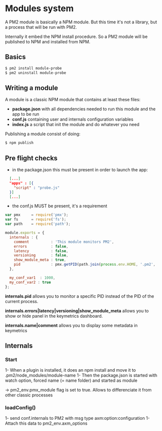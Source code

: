 
# Modules system

A PM2 module is basically a NPM module. But this time it's not a library, but a process that will be run with PM2.

Internally it embed the NPM install procedure. So a PM2 module will be published to NPM and installed from NPM.

## Basics

```bash
$ pm2 install module-probe
$ pm2 uninstall module-probe
```

## Writing a module

A module is a classic NPM module that contains at least these files:
- **package.json** with all dependencies needed to run this module and the app to be run
- **conf.js** containing user and internals configuration variables
- **index.js** a script that init the module and do whatever you need

Publishing a module consist of doing:

```bash
$ npm publish
```

## Pre flight checks

- in the package.json this must be present in order to launch the app:

```json
  [...]
  "apps" : [{
    "script" : "probe.js"
  }]
  [...]
```

- the conf.js MUST be present, it's a requirement

```javascript
var pmx     = require('pmx');
var fs      = require('fs');
var path    = require('path');

module.exports = {
  internals : {
    comment          : 'This module monitors PM2',
    errors           : false,
    latency          : false,
    versioning       : false,
    show_module_meta : true,
    pid              : pmx.getPID(path.join(process.env.HOME, '.pm2', 'pm2.pid'))
  },

  my_conf_var1  : 1000,
  my_conf_var2 : true
};
```

**internals.pid** allows you to monitor a specific PID instead of the PID of the current process.

**internals.errors|latency|versioning|show_module_meta** allows you to show or hide panel in the keymetrics dashboard.

**internals.name|comment** allows you to display some metadata in keymetrics

## Internals

### Start

1- When a plugin is installed, it does an npm install and move it to .pm2/node_modules/module-name
1- Then the package.json is started with watch option, forced name (= name folder) and started as module

-> pm2_env.pmx_module flag is set to true. Allows to differenciate it from other classic processes

### loadConfig()

1- send conf.internals to PM2 with msg type axm:option:configuration
1- Attach this data to pm2_env.axm_options
